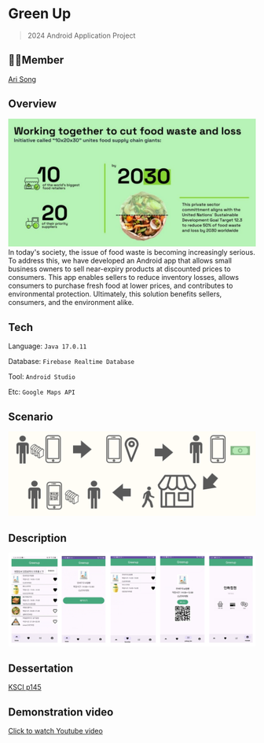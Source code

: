 #  Green Up
> 2024 Android Application Project

## 👭🏻Member
[Ari Song](https://github.com/songa102)

##  Overview
![image1](https://github.com/chokyungjin0504/GreenUp/blob/main/image_1.png)
In today's society, the issue of food waste is becoming increasingly serious. To address this, we have developed an Android app that allows small business owners to sell near-expiry products at discounted prices to consumers. This app enables sellers to reduce inventory losses, allows consumers to purchase fresh food at lower prices, and contributes to environmental protection. Ultimately, this solution benefits sellers, consumers, and the environment alike.

##  Tech
Language:
`Java 17.0.11`

Database:
`Firebase Realtime Database`

Tool:
`Android Studio`

Etc:
`Google Maps API`

##  Scenario
![image3](https://github.com/chokyungjin0504/GreenUp/blob/main/image_3.png)

##  Description
![image2](https://github.com/chokyungjin0504/GreenUp/blob/main/image_2.png)


##  Dessertation
[KSCI p145](https://ibookkorea.net/Viewer/2024-02)

##  Demonstration video
[Click to watch Youtube video](https://youtu.be/9EwzVdQH0Qo)
